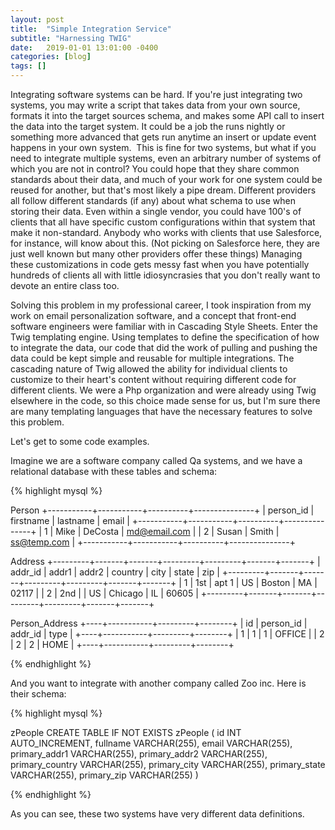 ```yaml
---
layout: post
title:  "Simple Integration Service"
subtitle: "Harnessing TWIG"
date:   2019-01-01 13:01:00 -0400
categories: [blog]
tags: []
---
```


Integrating software systems can be hard. If you're just integrating two systems, you may write a script that takes data from your own source, formats it into the target sources schema, and makes some API call to insert the data into the target system. It could be a job the runs nightly or something more advanced that gets run anytime an insert or update event happens in your own system.  This is fine for two systems, but what if you need to integrate multiple systems, even an arbitrary number of systems of which you are not in control? You could hope that they share common standards about their data, and much of your work for one system could be reused for another, but that's most likely a pipe dream. Different providers all follow different standards (if any) about what schema to use when storing their data. Even within a single vendor, you could have 100's of clients that all have specific custom configurations within that system that make it non-standard. Anybody who works with clients that use Salesforce, for instance, will know about this. (Not picking on Salesforce here, they are just well known but many other providers offer these things) Managing these customizations in code gets messy fast when you have potentially hundreds of clients all with little idiosyncrasies that you don't really want to devote an entire class too.

Solving this problem in my professional career, I took inspiration from my work on email personalization software, and a concept that front-end software engineers were familiar with in Cascading Style Sheets. Enter the Twig templating engine. Using templates to define the specification of how to integrate the data, our code that did the work of pulling and pushing the data could be kept simple and reusable for multiple integrations. The cascading nature of Twig allowed the ability for individual clients to customize to their heart's content without requiring different code for different clients. We were a Php organization and were already using Twig elsewhere in the code, so this choice made sense for us, but I'm sure there are many templating languages that have the necessary features to solve this problem.

Let's get to some code examples.

Imagine we are a software company called Qa systems, and we have a relational database with these tables and schema:

{% highlight mysql %}

Person
+-----------+-----------+----------+---------------+
| person_id | firstname | lastname |     email     |
+-----------+-----------+----------+---------------+
|         1 | Mike      | DeCosta  | md@email.com  |
|         2 | Susan     | Smith    | ss@temp.com   |
+-----------+-----------+----------+---------------+

Address
+---------+-------+-------+---------+---------+-------+-------+
| addr_id | addr1 | addr2 | country |  city   | state |  zip  |
+---------+-------+-------+---------+---------+-------+-------+
|       1 | 1st   | apt 1 | US      | Boston  |    MA | 02117 |
|       2 | 2nd   |       | US      | Chicago |    IL | 60605 |
+---------+-------+-------+---------+---------+-------+-------+

Person_Address
+----+-----------+---------+--------+
| id | person_id | addr_id |  type  |
+----+-----------+---------+--------+
|  1 |         1 |       1 | OFFICE |
|  2 |         2 |       2 | HOME   |
+----+-----------+---------+--------+

{% endhighlight %}

And you want to integrate with another company called Zoo inc. Here is their schema:

{% highlight mysql %}

zPeople
CREATE TABLE IF NOT EXISTS zPeople (
  id INT AUTO_INCREMENT,
  fullname VARCHAR(255),
  email VARCHAR(255),
  primary_addr1 VARCHAR(255),
  primary_addr2 VARCHAR(255),
  primary_country VARCHAR(255),
  primary_city VARCHAR(255),
  primary_state VARCHAR(255),
  primary_zip  VARCHAR(255)
)

{% endhighlight %}

As you can see, these two systems have very different data definitions. 
